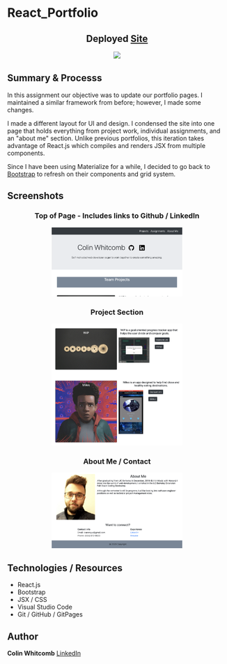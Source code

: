 # React_Portfolio


<h2 align="center">
Deployed <a href="https://colin-whitcomb.github.io/React_Portfolio/">Site</a>
</h2>

<p align="center">
    <img src="https://media.giphy.com/media/QWordR2qhRfVvwiTOE/giphy.gif" width="300"/>
</p>


## Summary & Processs

In this assignment our objective was to update our portfolio pages. I maintained a similar framework from before; however, I made some changes.

I made a different layout for UI and design. I condensed the site into one page that holds everything from project work, individual assignments, and an "about me" section. Unlike previous portfolios, this iteration takes advantage of React.js which compiles and renders JSX from multiple components.

Since I have been using Materialize for a while, I decided to go back to <a href="https://getbootstrap.com/">Bootstrap</a> to refresh on their components and grid system. 

## Screenshots 

<h3 align="center">

Top of Page - Includes links to Github / LinkedIn
</h3>


<p align="center">
    <img src="portfolio/images/ss1.png" width="300" />
</p>

<h3 align="center">
Project Section
</h3>

<p align="center">
    <img src="portfolio/images/ss3.png" width="300" />
</p>

<h3 align="center">
About Me / Contact
</h3>

<p align="center">
    <img src="portfolio/images/ss4.png" width="300" />
</p>


## Technologies / Resources
- React.js
- Bootstrap 
- JSX / CSS  
- Visual Studio Code
- Git / GitHub / GitPages

## Author

**Colin Whitcomb** [LinkedIn](https://www.linkedin.com/in/colin-whitcomb-b808301a6/)